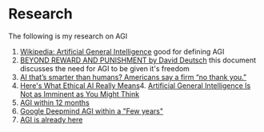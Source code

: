 # Research
The following is my research on AGI

1. [Wikipedia: Artificial General Intelligence](https://en.wikipedia.org/wiki/Artificial_general_intelligence) good for defining AGI
2. [BEYOND REWARD AND PUNISHMENT by David Deutsch](https://www.daviddeutsch.org.uk/wp-content/uploads/2019/07/PossibleMinds_Deutsch.pdf) this document discusses the need for AGI to be given it's freedom
3. [AI that’s smarter than humans? Americans say a firm “no thank you.”](https://www.vox.com/future-perfect/2023/9/19/23879648/americans-artificial-general-intelligence-ai-policy-poll)
4. [Here's What Ethical AI Really Means](https://www.youtube.com/watch?v=AaU6tI2pb3M)4. [Artificial General Intelligence Is Not as Imminent as You Might Think](https://www.scientificamerican.com/article/artificial-general-intelligence-is-not-as-imminent-as-you-might-think1/)
5. [AGI within 12 months](https://www.youtube.com/watch?v=M5eQwl4YmGU)
6. [Google Deepmind AGI within a "Few years"](https://aibusiness.com/nlp/google-deepmind-ceo-agi-is-coming-in-a-few-years-)
7. [AGI is already here](https://www.noemamag.com/artificial-general-intelligence-is-already-here/)
